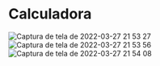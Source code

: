 # Calculadora

![Captura de tela de 2022-03-27 21 53 27](https://user-images.githubusercontent.com/69740553/160309375-f47c65db-6b9e-4c09-823f-eff6cdf6d465.png)
![Captura de tela de 2022-03-27 21 53 56](https://user-images.githubusercontent.com/69740553/160309377-c8bbbec7-78f1-4e64-8b3c-817f4c2a86ae.png)
![Captura de tela de 2022-03-27 21 54 08](https://user-images.githubusercontent.com/69740553/160309378-8ae54e93-d552-4489-8d99-f22f0db177d5.png)
